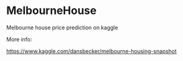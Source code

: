 # MelbourneHouse
Melbourne house price prediction on kaggle

More info:

https://www.kaggle.com/dansbecker/melbourne-housing-snapshot
